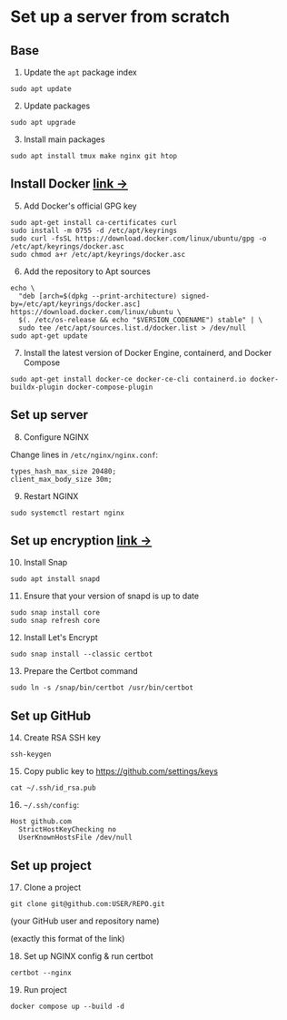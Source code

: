 # Set up a server from scratch
## Base
1. Update the ` apt ` package index
```
sudo apt update
```

2. Update packages
```
sudo apt upgrade
```

3. Install main packages
```
sudo apt install tmux make nginx git htop
```

## Install Docker [link →](https://docs.docker.com/engine/install/ubuntu/)
5. Add Docker's official GPG key
```
sudo apt-get install ca-certificates curl
sudo install -m 0755 -d /etc/apt/keyrings
sudo curl -fsSL https://download.docker.com/linux/ubuntu/gpg -o /etc/apt/keyrings/docker.asc
sudo chmod a+r /etc/apt/keyrings/docker.asc
```

6. Add the repository to Apt sources
```
echo \
  "deb [arch=$(dpkg --print-architecture) signed-by=/etc/apt/keyrings/docker.asc] https://download.docker.com/linux/ubuntu \
  $(. /etc/os-release && echo "$VERSION_CODENAME") stable" | \
  sudo tee /etc/apt/sources.list.d/docker.list > /dev/null
sudo apt-get update
```

7. Install the latest version of Docker Engine, containerd, and Docker Compose
```
sudo apt-get install docker-ce docker-ce-cli containerd.io docker-buildx-plugin docker-compose-plugin
```

## Set up server
8. Configure NGINX

Change lines in ` /etc/nginx/nginx.conf `:
```
types_hash_max_size 20480;
client_max_body_size 30m;
```

9. Restart NGINX
```
sudo systemctl restart nginx
```

## Set up encryption [link →](https://certbot.eff.org/instructions?ws=nginx&os=ubuntufocal)
10. Install Snap
```
sudo apt install snapd
```

11. Ensure that your version of snapd is up to date
```
sudo snap install core
sudo snap refresh core
```

12. Install Let's Encrypt
```
sudo snap install --classic certbot
```

13. Prepare the Certbot command
```
sudo ln -s /snap/bin/certbot /usr/bin/certbot
```

## Set up GitHub
14. Create RSA SSH key
```
ssh-keygen
```

15. Copy public key to https://github.com/settings/keys
```
cat ~/.ssh/id_rsa.pub
```

16. `~/.ssh/config`:
```
Host github.com
  StrictHostKeyChecking no
  UserKnownHostsFile /dev/null
```

## Set up project
17. Clone a project
```
git clone git@github.com:USER/REPO.git
```
(your GitHub user and repository name)

(exactly this format of the link)

18. Set up NGINX config & run certbot
```
certbot --nginx
```

19. Run project
```
docker compose up --build -d
```
